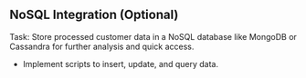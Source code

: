 ## NoSQL Integration (Optional)

Task: Store processed customer data in a NoSQL database like MongoDB or Cassandra for further analysis and quick access.  

- Implement scripts to insert, update, and query data.
